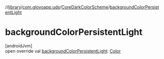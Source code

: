 //[library](../../../index.md)/[com.glovoapp.uds](../index.md)/[CoreDarkColorScheme](index.md)/[backgroundColorPersistentLight](background-color-persistent-light.md)

# backgroundColorPersistentLight

[androidJvm]\
open override val [backgroundColorPersistentLight](background-color-persistent-light.md): [Color](https://developer.android.com/reference/kotlin/androidx/compose/ui/graphics/Color.html)
